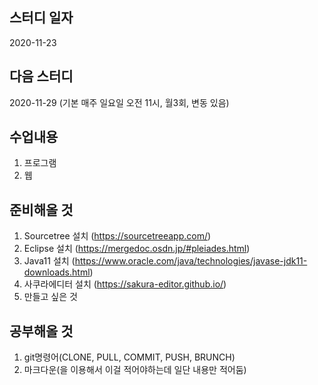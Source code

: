 스터디 일자
------
2020-11-23

다음 스터디
-----
2020-11-29 (기본 매주 일요일 오전 11시, 월3회, 변동 있음)

수업내용
------
1. 프로그램
2. 웹

준비해올 것
-------
1. Sourcetree 설치 (https://sourcetreeapp.com/)
2. Eclipse 설치 (https://mergedoc.osdn.jp/#pleiades.html)
3. Java11 설치 (https://www.oracle.com/java/technologies/javase-jdk11-downloads.html)
4. 사쿠라에디터 설치 (https://sakura-editor.github.io/)
5. 만들고 싶은 것

공부해올 것
--------

1. git명령어(CLONE, PULL, COMMIT, PUSH, BRUNCH)
2. 마크다운(을 이용해서 이걸 적어야하는데 일단 내용만 적어둠)
